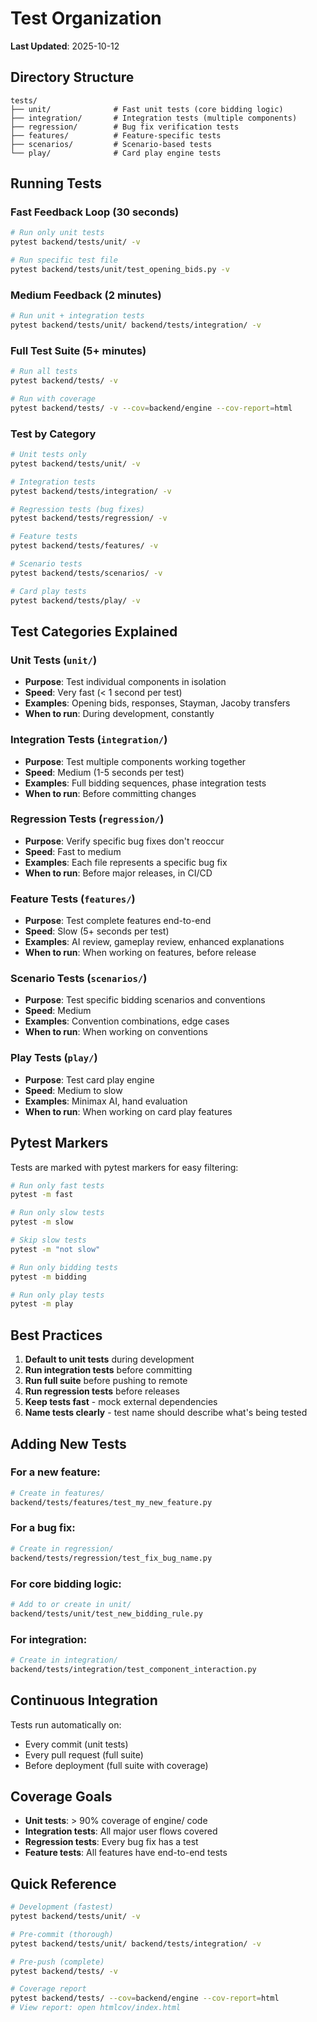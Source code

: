 # Test Organization

**Last Updated**: 2025-10-12

## Directory Structure

```
tests/
├── unit/              # Fast unit tests (core bidding logic)
├── integration/       # Integration tests (multiple components)
├── regression/        # Bug fix verification tests
├── features/          # Feature-specific tests
├── scenarios/         # Scenario-based tests
└── play/              # Card play engine tests
```

## Running Tests

### Fast Feedback Loop (30 seconds)
```bash
# Run only unit tests
pytest backend/tests/unit/ -v

# Run specific test file
pytest backend/tests/unit/test_opening_bids.py -v
```

### Medium Feedback (2 minutes)
```bash
# Run unit + integration tests
pytest backend/tests/unit/ backend/tests/integration/ -v
```

### Full Test Suite (5+ minutes)
```bash
# Run all tests
pytest backend/tests/ -v

# Run with coverage
pytest backend/tests/ -v --cov=backend/engine --cov-report=html
```

### Test by Category
```bash
# Unit tests only
pytest backend/tests/unit/ -v

# Integration tests
pytest backend/tests/integration/ -v

# Regression tests (bug fixes)
pytest backend/tests/regression/ -v

# Feature tests
pytest backend/tests/features/ -v

# Scenario tests
pytest backend/tests/scenarios/ -v

# Card play tests
pytest backend/tests/play/ -v
```

## Test Categories Explained

### Unit Tests (`unit/`)
- **Purpose**: Test individual components in isolation
- **Speed**: Very fast (< 1 second per test)
- **Examples**: Opening bids, responses, Stayman, Jacoby transfers
- **When to run**: During development, constantly

### Integration Tests (`integration/`)
- **Purpose**: Test multiple components working together
- **Speed**: Medium (1-5 seconds per test)
- **Examples**: Full bidding sequences, phase integration tests
- **When to run**: Before committing changes

### Regression Tests (`regression/`)
- **Purpose**: Verify specific bug fixes don't reoccur
- **Speed**: Fast to medium
- **Examples**: Each file represents a specific bug fix
- **When to run**: Before major releases, in CI/CD

### Feature Tests (`features/`)
- **Purpose**: Test complete features end-to-end
- **Speed**: Slow (5+ seconds per test)
- **Examples**: AI review, gameplay review, enhanced explanations
- **When to run**: When working on features, before release

### Scenario Tests (`scenarios/`)
- **Purpose**: Test specific bidding scenarios and conventions
- **Speed**: Medium
- **Examples**: Convention combinations, edge cases
- **When to run**: When working on conventions

### Play Tests (`play/`)
- **Purpose**: Test card play engine
- **Speed**: Medium to slow
- **Examples**: Minimax AI, hand evaluation
- **When to run**: When working on card play features

## Pytest Markers

Tests are marked with pytest markers for easy filtering:

```bash
# Run only fast tests
pytest -m fast

# Run only slow tests
pytest -m slow

# Skip slow tests
pytest -m "not slow"

# Run only bidding tests
pytest -m bidding

# Run only play tests
pytest -m play
```

## Best Practices

1. **Default to unit tests** during development
2. **Run integration tests** before committing
3. **Run full suite** before pushing to remote
4. **Run regression tests** before releases
5. **Keep tests fast** - mock external dependencies
6. **Name tests clearly** - test name should describe what's being tested

## Adding New Tests

### For a new feature:
```bash
# Create in features/
backend/tests/features/test_my_new_feature.py
```

### For a bug fix:
```bash
# Create in regression/
backend/tests/regression/test_fix_bug_name.py
```

### For core bidding logic:
```bash
# Add to or create in unit/
backend/tests/unit/test_new_bidding_rule.py
```

### For integration:
```bash
# Create in integration/
backend/tests/integration/test_component_interaction.py
```

## Continuous Integration

Tests run automatically on:
- Every commit (unit tests)
- Every pull request (full suite)
- Before deployment (full suite with coverage)

## Coverage Goals

- **Unit tests**: > 90% coverage of engine/ code
- **Integration tests**: All major user flows covered
- **Regression tests**: Every bug fix has a test
- **Feature tests**: All features have end-to-end tests

## Quick Reference

```bash
# Development (fastest)
pytest backend/tests/unit/ -v

# Pre-commit (thorough)
pytest backend/tests/unit/ backend/tests/integration/ -v

# Pre-push (complete)
pytest backend/tests/ -v

# Coverage report
pytest backend/tests/ --cov=backend/engine --cov-report=html
# View report: open htmlcov/index.html
```
